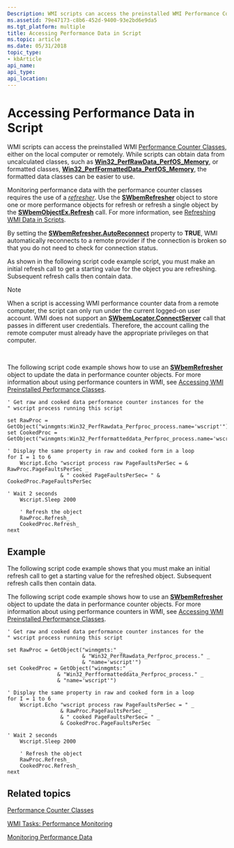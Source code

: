 ```yaml
---
Description: WMI scripts can access the preinstalled WMI Performance Counter Classes, either on the local computer or remotely.
ms.assetid: 79e47173-c8b6-452d-9400-93e2bd6e9da5
ms.tgt_platform: multiple
title: Accessing Performance Data in Script
ms.topic: article
ms.date: 05/31/2018
topic_type: 
- kbArticle
api_name: 
api_type: 
api_location: 
---
```


# Accessing Performance Data in Script

WMI scripts can access the preinstalled WMI [Performance Counter Classes](/windows/desktop/CIMWin32Prov/performance-counter-classes), either on the local computer or remotely. While scripts can obtain data from uncalculated classes, such as [**Win32\_PerfRawData\_PerfOS\_Memory**](/windows/desktop/WmiSdk/retrieving-raw-and-formatted-performance-data), or formatted classes, [**Win32\_PerfFormattedData\_PerfOS\_Memory**](/windows/desktop/WmiSdk/retrieving-raw-and-formatted-performance-data), the formatted data classes can be easier to use.

Monitoring performance data with the performance counter classes requires the use of a [*refresher*](gloss-r.md). Use the [**SWbemRefresher**](swbemrefresher.md) object to store one or more performance objects for refresh or refresh a single object by the [**SWbemObjectEx.Refresh**](swbemobjectex-refresh-.md) call. For more information, see [Refreshing WMI Data in Scripts](refreshing-wmi-data-in-scripts.md).

By setting the [**SWbemRefresher.AutoReconnect**](swbemrefresher-autoreconnect.md) property to **TRUE**, WMI automatically reconnects to a remote provider if the connection is broken so that you do not need to check for connection status.

As shown in the following script code example script, you must make an initial refresh call to get a starting value for the object you are refreshing. Subsequent refresh calls then contain data.

> [!Note]  
> When a script is accessing WMI performance counter data from a remote computer, the script can only run under the current logged-on user account. WMI does not support an [**SWbemLocator.ConnectServer**](swbemlocator-connectserver.md) call that passes in different user credentials. Therefore, the account calling the remote computer must already have the appropriate privileges on that computer.

 

The following script code example shows how to use an [**SWbemRefresher**](swbemrefresher.md) object to update the data in performance counter objects. For more information about using performance counters in WMI, see [Accessing WMI Preinstalled Performance Classes](accessing-wmi-preinstalled-performance-classes.md).


```VB
' Get raw and cooked data performance counter instances for the
" wscript process running this script

set RawProc = GetObject("winmgmts:Win32_PerfRawdata_Perfproc_process.name='wscript'")
set CookedProc = GetObject("winmgmts:Win32_Perfformatteddata_Perfproc_process.name='wscript'")

' Display the same property in raw and cooked form in a loop
for I = 1 to 6
    Wscript.Echo "wscript process raw PageFaultsPerSec = & RawProc.PageFaultsPerSec _
                 & " cooked PageFaultsPerSec= " & CookedProc.PageFaultsPerSec 

' Wait 2 seconds
    Wscript.Sleep 2000
    
    ' Refresh the object
    RawProc.Refresh_
    CookedProc.Refresh_
next
```



## Example

The following script code example shows that you must make an initial refresh call to get a starting value for the refreshed object. Subsequent refresh calls then contain data.

The following script code example shows how to use an [**SWbemRefresher**](swbemrefresher.md) object to update the data in performance counter objects. For more information about using performance counters in WMI, see [Accessing WMI Preinstalled Performance Classes](accessing-wmi-preinstalled-performance-classes.md).


```VB
' Get raw and cooked data performance counter instances for the
" wscript process running this script

set RawProc = GetObject("winmgmts:" _
                        & "Win32_PerfRawdata_Perfproc_process." _
                        & "name='wscript'")
set CookedProc = GetObject("winmgmts:" _ 
                & "Win32_Perfformatteddata_Perfproc_process." _
                & "name='wscript'")

' Display the same property in raw and cooked form in a loop
for I = 1 to 6
    Wscript.Echo "wscript process raw PageFaultsPerSec = " _
                 & RawProc.PageFaultsPerSec _
                 & " cooked PageFaultsPerSec= " _
                 & CookedProc.PageFaultsPerSec 

' Wait 2 seconds
    Wscript.Sleep 2000
    
    ' Refresh the object
    RawProc.Refresh_
    CookedProc.Refresh_
next
```



## Related topics

<dl> <dt>

[Performance Counter Classes](/windows/desktop/CIMWin32Prov/performance-counter-classes)
</dt> <dt>

[WMI Tasks: Performance Monitoring](wmi-tasks--performance-monitoring.md)
</dt> <dt>

[Monitoring Performance Data](monitoring-performance-data.md)
</dt> </dl>

 

 